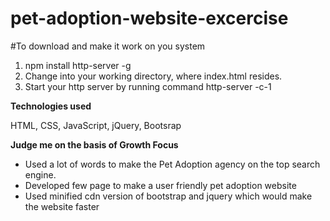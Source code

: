# pet-adoption-website-excercise

#To download and make it work on you system

1. npm install http-server -g
2. Change into your working directory, where index.html resides. 
3. Start your http server by running command http-server -c-1

**Technologies used**

HTML, CSS, JavaScript, jQuery, Bootsrap

**Judge me on the basis of Growth Focus**

* Used a lot of words to make the Pet Adoption agency on the top search engine.
* Developed few page to make a user friendly pet adoption website
* Used minified cdn version of bootstrap and jquery which would make the website faster
